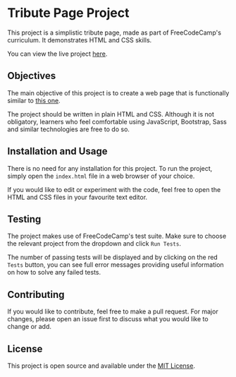 # Tribute Page Project

This project is a simplistic tribute page, made as part of FreeCodeCamp's curriculum. It demonstrates HTML and CSS skills.

You can view the live project [here](https://tribute-page.freecodecamp.rocks/).

## Objectives

The main objective of this project is to create a web page that is functionally similar to [this one](https://codepen.io/freeCodeCamp/full/zNqgVx).

The project should be written in plain HTML and CSS. Although it is not obligatory, learners who feel comfortable using JavaScript, Bootstrap, Sass and similar technologies are free to do so.

## Installation and Usage

There is no need for any installation for this project. To run the project, simply open the `index.html` file in a web browser of your choice.

If you would like to edit or experiment with the code, feel free to open the HTML and CSS files in your favourite text editor.

## Testing

The project makes use of FreeCodeCamp's test suite. Make sure to choose the relevant project from the dropdown and click `Run Tests`.

The number of passing tests will be displayed and by clicking on the red `Tests` button, you can see full error messages providing useful information on how to solve any failed tests.

## Contributing

If you would like to contribute, feel free to make a pull request. For major changes, please open an issue first to discuss what you would like to change or add.

## License

This project is open source and available under the [MIT License](LICENSE).
